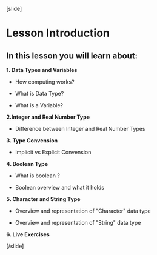 [slide]
# Lesson Introduction

## In this lesson you will learn about:

**1. Data Types and Variables**

- How computing works?

- What is Data Type?

- What is a Variable?

**2.Integer and Real Number Type**

- Difference between Integer and Real Number Types

**3. Type Convension**

- Implicit vs Explicit Convension

**4. Boolean Type**

- What is boolean ?

- Boolean overview and what it holds

**5. Character and String Type**

- Overview and representation of "Character" data type

- Overview and representation of "String" data type

**6. Live Exercises**




[/slide]
